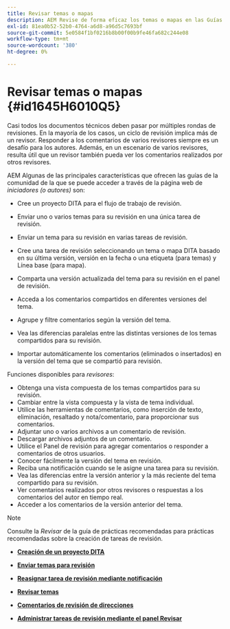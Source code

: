 ```yaml
---
title: Revisar temas o mapas
description: AEM Revise de forma eficaz los temas o mapas en las Guías de para una evaluación de contenido sin problemas. AEM Conozca las funciones para autores y revisores en las Guías de.
exl-id: 81ea0b52-52b0-4764-a6d8-a96d5c7693bf
source-git-commit: 5e0584f1bf0216b8b00f00b9fe46fa682c244e08
workflow-type: tm+mt
source-wordcount: '380'
ht-degree: 0%

---
```


# Revisar temas o mapas {#id1645H6010Q5}

Casi todos los documentos técnicos deben pasar por múltiples rondas de revisiones. En la mayoría de los casos, un ciclo de revisión implica más de un revisor. Responder a los comentarios de varios revisores siempre es un desafío para los autores. Además, en un escenario de varios revisores, resulta útil que un revisor también pueda ver los comentarios realizados por otros revisores.

AEM Algunas de las principales características que ofrecen las guías de la comunidad de la que se puede acceder a través de la página web de *iniciadores \(o autores\)* son:

- Cree un proyecto DITA para el flujo de trabajo de revisión.
- Enviar uno o varios temas para su revisión en una única tarea de revisión.

- Enviar un tema para su revisión en varias tareas de revisión.

- Cree una tarea de revisión seleccionando un tema o mapa DITA basado en su última versión, versión en la fecha o una etiqueta \(para temas\) y Línea base \(para mapa\).

- Comparta una versión actualizada del tema para su revisión en el panel de revisión.

- Acceda a los comentarios compartidos en diferentes versiones del tema.

- Agrupe y filtre comentarios según la versión del tema.

- Vea las diferencias paralelas entre las distintas versiones de los temas compartidos para su revisión.

- Importar automáticamente los comentarios \(eliminados o insertados\) en la versión del tema que se compartió para revisión.


Funciones disponibles para *revisores*:

- Obtenga una vista compuesta de los temas compartidos para su revisión.
- Cambiar entre la vista compuesta y la vista de tema individual.
- Utilice las herramientas de comentarios, como inserción de texto, eliminación, resaltado y nota/comentario, para proporcionar sus comentarios.
- Adjuntar uno o varios archivos a un comentario de revisión.
- Descargar archivos adjuntos de un comentario.
- Utilice el Panel de revisión para agregar comentarios o responder a comentarios de otros usuarios.
- Conocer fácilmente la versión del tema en revisión.
- Reciba una notificación cuando se le asigne una tarea para su revisión.
- Vea las diferencias entre la versión anterior y la más reciente del tema compartido para su revisión.
- Ver comentarios realizados por otros revisores o respuestas a los comentarios del autor en tiempo real.
- Acceder a los comentarios de la versión anterior del tema.

>[!NOTE]
>
> Consulte la *Revisar* de la guía de prácticas recomendadas para prácticas recomendadas sobre la creación de tareas de revisión.

- **[Creación de un proyecto DITA](authoring-create-dita-project.md)**

- **[Enviar temas para revisión](review-send-topics-for-review.md)**

- **[Reasignar tarea de revisión mediante notificación](reassign-review-using-notification.md)**

- **[Revisar temas](review-topics.md)**

- **[Comentarios de revisión de direcciones](review-address-review-comments.md)**

- **[Administrar tareas de revisión mediante el panel Revisar](review-manage-tasks-review-dashboard.md)**
